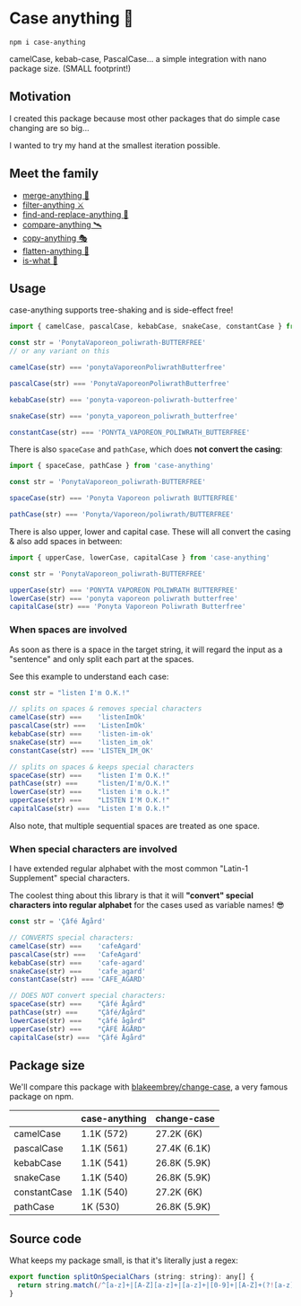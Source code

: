 # Case anything 🐫

```
npm i case-anything
```

camelCase, kebab-case, PascalCase... a simple integration with nano package size. (SMALL footprint!)

## Motivation

I created this package because most other packages that do simple case changing are so big...

I wanted to try my hand at the smallest iteration possible.

## Meet the family

- [merge-anything 🥡](https://github.com/mesqueeb/merge-anything)
- [filter-anything ⚔️](https://github.com/mesqueeb/filter-anything)
- [find-and-replace-anything 🎣](https://github.com/mesqueeb/find-and-replace-anything)
- [compare-anything 🛰](https://github.com/mesqueeb/compare-anything)
- [copy-anything 🎭](https://github.com/mesqueeb/copy-anything)
- [flatten-anything 🏏](https://github.com/mesqueeb/flatten-anything)
- [is-what 🙉](https://github.com/mesqueeb/is-what)

## Usage

case-anything supports tree-shaking and is side-effect free!

```js
import { camelCase, pascalCase, kebabCase, snakeCase, constantCase } from 'case-anything'

const str = 'PonytaVaporeon_poliwrath-BUTTERFREE'
// or any variant on this

camelCase(str) === 'ponytaVaporeonPoliwrathButterfree'

pascalCase(str) === 'PonytaVaporeonPoliwrathButterfree'

kebabCase(str) === 'ponyta-vaporeon-poliwrath-butterfree'

snakeCase(str) === 'ponyta_vaporeon_poliwrath_butterfree'

constantCase(str) === 'PONYTA_VAPOREON_POLIWRATH_BUTTERFREE'
```

There is also `spaceCase` and `pathCase`, which does **not convert the casing**:

```js
import { spaceCase, pathCase } from 'case-anything'

const str = 'PonytaVaporeon_poliwrath-BUTTERFREE'

spaceCase(str) === 'Ponyta Vaporeon poliwrath BUTTERFREE'

pathCase(str) === 'Ponyta/Vaporeon/poliwrath/BUTTERFREE'
```

There is also upper, lower and capital case. These will all convert the casing & also add spaces in between:

```js
import { upperCase, lowerCase, capitalCase } from 'case-anything'

const str = 'PonytaVaporeon_poliwrath-BUTTERFREE'

upperCase(str) === 'PONYTA VAPOREON POLIWRATH BUTTERFREE'
lowerCase(str) === 'ponyta vaporeon poliwrath butterfree'
capitalCase(str) === 'Ponyta Vaporeon Poliwrath Butterfree'
```

### When spaces are involved

As soon as there is a space in the target string, it will regard the input as a "sentence" and only split each part at the spaces.

See this example to understand each case:

<!-- prettier-ignore-start -->
```js
const str = "listen I'm O.K.!"

// splits on spaces & removes special characters
camelCase(str) ===    'listenImOk'
pascalCase(str) ===   'ListenImOk'
kebabCase(str) ===    'listen-im-ok'
snakeCase(str) ===    'listen_im_ok'
constantCase(str) === 'LISTEN_IM_OK'

// splits on spaces & keeps special characters
spaceCase(str) ===    "listen I'm O.K.!"
pathCase(str) ===     "listen/I'm/O.K.!"
lowerCase(str) ===    "listen i'm o.k.!"
upperCase(str) ===    "LISTEN I'M O.K.!"
capitalCase(str) ===  "Listen I'm O.k.!"
```
<!-- prettier-ignore-end -->

Also note, that multiple sequential spaces are treated as one space.

### When special characters are involved

I have extended regular alphabet with the most common "Latin-1 Supplement" special characters.

The coolest thing about this library is that it will **"convert" special characters into regular alphabet** for the cases used as variable names! 😎

<!-- prettier-ignore-start -->
```js
const str = 'Çâfé Ågård'

// CONVERTS special characters:
camelCase(str) ===    'cafeAgard'
pascalCase(str) ===   'CafeAgard'
kebabCase(str) ===    'cafe-agard'
snakeCase(str) ===    'cafe_agard'
constantCase(str) === 'CAFE_AGARD'

// DOES NOT convert special characters:
spaceCase(str) ===    "Çâfé Ågård"
pathCase(str) ===     "Çâfé/Ågård"
lowerCase(str) ===    "çâfé ågård"
upperCase(str) ===    "ÇÂFÉ ÅGÅRD"
capitalCase(str) ===  "Çâfé Ågård"
```
<!-- prettier-ignore-end -->

## Package size

We'll compare this package with [blakeembrey/change-case](https://github.com/blakeembrey/change-case), a very famous package on npm.

|              | case-anything | change-case  |
| ------------ | ------------- | ------------ |
| camelCase    | 1.1K (572)    | 27.2K (6K)   |
| pascalCase   | 1.1K (561)    | 27.4K (6.1K) |
| kebabCase    | 1.1K (541)    | 26.8K (5.9K) |
| snakeCase    | 1.1K (540)    | 26.8K (5.9K) |
| constantCase | 1.1K (540)    | 27.2K (6K)   |
| pathCase     | 1K (530)      | 26.8K (5.9K) |

## Source code

What keeps my package small, is that it's literally just a regex:

```js
export function splitOnSpecialChars (string: string): any[] {
  return string.match(/^[a-z]+|[A-Z][a-z]+|[a-z]+|[0-9]+|[A-Z]+(?![a-z])/g)
}
```
